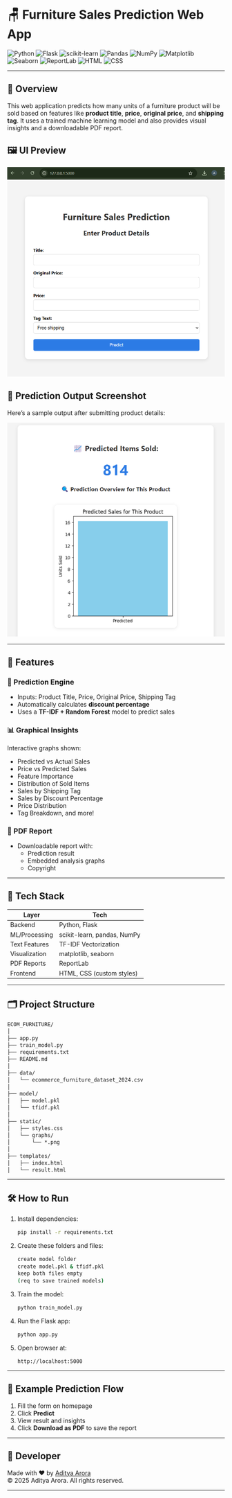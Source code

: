 # 🪑 Furniture Sales Prediction Web App

![Python](https://img.shields.io/badge/Python-3.12-blue?logo=python&logoColor=white)
![Flask](https://img.shields.io/badge/Flask-2.x-black?logo=flask)
![scikit-learn](https://img.shields.io/badge/scikit--learn-1.x-F7931E?logo=scikit-learn&logoColor=white)
![Pandas](https://img.shields.io/badge/Pandas-2.x-black?logo=pandas)
![NumPy](https://img.shields.io/badge/NumPy-1.x-blue?logo=numpy)
![Matplotlib](https://img.shields.io/badge/Matplotlib-3.x-orange?logo=matplotlib)
![Seaborn](https://img.shields.io/badge/Seaborn-0.11.x-lightblue)
![ReportLab](https://img.shields.io/badge/ReportLab-PDF-red)
![HTML](https://img.shields.io/badge/HTML-5-orange?logo=html5)
![CSS](https://img.shields.io/badge/CSS-3-blue?logo=css3)

---

## 🚀 Overview

This web application predicts how many units of a furniture product will be sold based on features like **product title**, **price**, **original price**, and **shipping tag**. It uses a trained machine learning model and also provides visual insights and a downloadable PDF report.

## 🖼️ UI Preview

![App Screenshot](static/ui_screenshot.png)

## 🎯 Prediction Output Screenshot

Here’s a sample output after submitting product details:

![Prediction Result](static/prediction_screenshot.png)

---

## 🧩 Features

### 🔮 Prediction Engine
- Inputs: Product Title, Price, Original Price, Shipping Tag
- Automatically calculates **discount percentage**
- Uses a **TF-IDF + Random Forest** model to predict sales

### 📊 Graphical Insights
Interactive graphs shown:
- Predicted vs Actual Sales
- Price vs Predicted Sales
- Feature Importance
- Distribution of Sold Items
- Sales by Shipping Tag
- Sales by Discount Percentage
- Price Distribution
- Tag Breakdown, and more!

### 📄 PDF Report
- Downloadable report with:
  - Prediction result
  - Embedded analysis graphs
  - Copyright

---

## 🧠 Tech Stack

| Layer        | Tech                          |
|--------------|-------------------------------|
| Backend      | Python, Flask                 |
| ML/Processing| scikit-learn, pandas, NumPy   |
| Text Features| TF-IDF Vectorization          |
| Visualization| matplotlib, seaborn           |
| PDF Reports  | ReportLab                     |
| Frontend     | HTML, CSS (custom styles)     |

---

## 🗂️ Project Structure

```
ECOM_FURNITURE/
│
├── app.py
├── train_model.py
├── requirements.txt
├── README.md
│
├── data/
│   └── ecommerce_furniture_dataset_2024.csv
│
├── model/
│   ├── model.pkl
│   └── tfidf.pkl
│
├── static/
│   ├── styles.css
│   └── graphs/
│       └── *.png
│
├── templates/
│   ├── index.html
│   └── result.html
```

---

## 🛠️ How to Run

1. Install dependencies:
   ```bash
   pip install -r requirements.txt
   ```

2. Create these folders and files:
   ```bash
   create model folder
   create model.pkl & tfidf.pkl
   keep both files empty
   (req to save trained models)
   ```

3. Train the model:
   ```bash
   python train_model.py
   ```

4. Run the Flask app:
   ```bash
   python app.py
   ```

5. Open browser at:
   ```
   http://localhost:5000
   ```
---

## 🧪 Example Prediction Flow

1. Fill the form on homepage
2. Click **Predict**
3. View result and insights
4. Click **Download as PDF** to save the report

---

## 👤 Developer

Made with ❤️ by [Aditya Arora](https://www.linkedin.com/in/NeuralAditya)  
&copy; 2025 Aditya Arora. All rights reserved.

---
